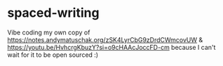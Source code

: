 # spaced-writing

Vibe coding my own copy of https://notes.andymatuschak.org/zSK4LyrCbG9zDrdCWmcovUW & https://youtu.be/HvhcrgKbuzY?si=o9cHAAcJoccFD-cm because I can't wait for it to be open sourced :)